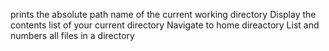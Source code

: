 prints the absolute path name of the current working directory
Display the contents list of your current directory
Navigate to home direactory
List and numbers all files in a directory
